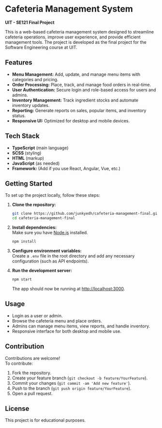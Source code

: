 # Cafeteria Management System

**UIT - SE121 Final Project**

This is a web-based cafeteria management system designed to streamline cafeteria operations, improve user experience, and provide efficient management tools. The project is developed as the final project for the Software Engineering course at UIT.

## Features

- **Menu Management:** Add, update, and manage menu items with categories and pricing.
- **Order Processing:** Place, track, and manage food orders in real-time.
- **User Authentication:** Secure login and role-based access for users and admins.
- **Inventory Management:** Track ingredient stocks and automate inventory updates.
- **Reporting:** Generate reports on sales, popular items, and inventory status.
- **Responsive UI:** Optimized for desktop and mobile devices.

## Tech Stack

- **TypeScript** (main language)
- **SCSS** (styling)
- **HTML** (markup)
- **JavaScript** (as needed)
- **Framework:** (Add if you use React, Angular, Vue, etc.)

## Getting Started

To set up the project locally, follow these steps:

1. **Clone the repository:**
   ```bash
   git clone https://github.com/junkyedh/cafeteria-management-final.git
   cd cafeteria-management-final
   ```

2. **Install dependencies:**  
   Make sure you have [Node.js](https://nodejs.org/) installed.
   ```bash
   npm install
   ```

3. **Configure environment variables:**  
   Create a `.env` file in the root directory and add any necessary configuration (such as API endpoints).

4. **Run the development server:**  
   ```bash
   npm start
   ```
   The app should now be running at [http://localhost:3000](http://localhost:3000).

## Usage

- Login as a user or admin.
- Browse the cafeteria menu and place orders.
- Admins can manage menu items, view reports, and handle inventory.
- Responsive interface for both desktop and mobile use.

## Contribution

Contributions are welcome!  
To contribute:

1. Fork the repository.
2. Create your feature branch (`git checkout -b feature/YourFeature`).
3. Commit your changes (`git commit -am 'Add new feature'`).
4. Push to the branch (`git push origin feature/YourFeature`).
5. Open a pull request.

## License

This project is for educational purposes.
